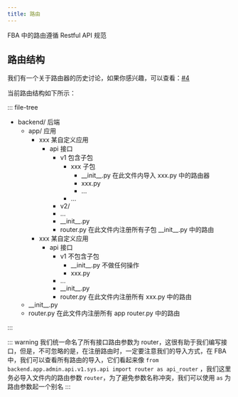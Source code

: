 ```yaml
---
title: 路由
---
```


FBA 中的路由遵循 Restful API 规范

## 路由结构

我们有一个关于路由器的历史讨论，如果你感兴趣，可以查看：[#4](https://github.com/fastapi-practices/fastapi_best_architecture/discussions/4)

当前路由结构如下所示：

::: file-tree

- backend/ 后端
    - app/ 应用
        - xxx 某自定义应用
            - api 接口
                - v1 包含子包
                    - xxx 子包
                        - __init\_\_.py 在此文件内导入 xxx.py 中的路由器
                        - xxx.py
                        - ...
                    - ...
                - v2/
                - ...
                - __init\_\_.py
                - router.py 在此文件内注册所有子包 __init\_\_.py 中的路由
        - xxx 某自定义应用
            - api 接口
                - v1 不包含子包
                    - _\_init\_\_.py 不做任何操作
                    - xxx.py
                - ...
                - __init\_\_.py
                - router.py 在此文件内注册所有 xxx.py 中的路由
    - __init\_\_.py
    - router.py 在此文件内注册所有 app router.py 中的路由

:::

::: warning
我们统一命名了所有接口路由参数为 router，这很有助于我们编写接口，但是，不可忽略的是，在注册路由时，一定要注意我们的导入方式，在
FBA 中，我们可以查看所有路由的导入，它们看起来像 `from backend.app.admin.api.v1.sys.api import router as api_router`
，我们这里务必导入文件内的路由参数 `router`，为了避免参数名称冲突，我们可以使用 `as` 为路由参数起一个别名
:::
